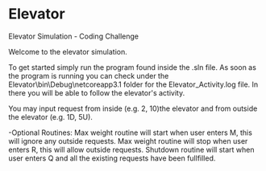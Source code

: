 # Elevator
Elevator Simulation - Coding Challenge

Welcome to the elevator simulation.

To get started simply run the program found inside the .sln file. 
As soon as the program is running you can check under the Elevator\bin\Debug\netcoreapp3.1 folder for the Elevator_Activity.log file.
In there you will be able to follow the elevator's activity. 

You may input request from inside (e.g. 2, 10)the elevator and from outside the elevator (e.g. 1D, 5U).

-Optional Routines:
Max weight routine will start when user enters M, this will ignore any outside requests. 
Max weight routine will stop when user enters R, this will allow outside requests.
Shutdown routine will start when user enters Q and all the existing requests have been fullfilled.
